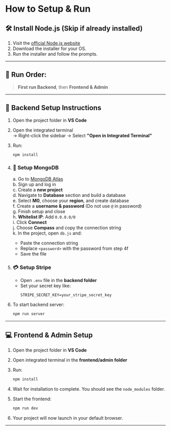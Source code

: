 # How to Setup & Run


## 🛠️ Install Node.js (Skip if already installed)

1. Visit the [official Node.js website](https://nodejs.org/en/download/)
2. Download the installer for your OS.
3. Run the installer and follow the prompts.

---

## 🚀 Run Order:
> **First run Backend**, then **Frontend & Admin**

---

## 🔧 Backend Setup Instructions

1. Open the project folder in **VS Code**
2. Open the integrated terminal  
   → Right-click the sidebar → Select **"Open in Integrated Terminal"**
3. Run:
   ```bash
   npm install
   ```
4. ### 💾 Setup MongoDB
   a. Go to [MongoDB Atlas](https://www.mongodb.com/cloud/atlas/register)  
   b. Sign up and log in  
   c. Create a **new project**  
   d. Navigate to **Database** section and build a database  
   e. Select **M0**, choose your **region**, and create database  
   f. Create a **username & password** (Do not use `@` in password)  
   g. Finish setup and close  
   h. **Whitelist IP**: Add `0.0.0.0/0`  
   i. Click **Connect**  
   j. Choose **Compass** and copy the connection string  
   k. In the project, open `db.js` and:
   - Paste the connection string
   - Replace `<password>` with the password from step 4f  
   - Save the file

5. ### 💳 Setup Stripe
   - Open `.env` file in the **backend folder**
   - Set your secret key like:
     ```
     STRIPE_SECRET_KEY=your_stripe_secret_key
     ```

6. To start backend server:
   ```bash
   npm run server
   ```

---

## 💻 Frontend & Admin Setup

1. Open the project folder in **VS Code**
2. Open integrated terminal in the **frontend/admin folder**
3. Run:
   ```bash
   npm install
   ```
4. Wait for installation to complete. You should see the `node_modules` folder.
5. Start the frontend:
   ```bash
   npm run dev
   ```

6. Your project will now launch in your default browser.

---

